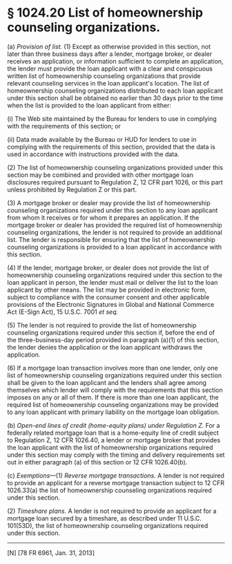 # § 1024.20   List of homeownership counseling organizations.

(a) *Provision of list.* (1) Except as otherwise provided in this section, not later than three business days after a lender, mortgage broker, or dealer receives an application, or information sufficient to complete an application, the lender must provide the loan applicant with a clear and conspicuous written list of homeownership counseling organizations that provide relevant counseling services in the loan applicant's location. The list of homeownership counseling organizations distributed to each loan applicant under this section shall be obtained no earlier than 30 days prior to the time when the list is provided to the loan applicant from either:


(i) The Web site maintained by the Bureau for lenders to use in complying with the requirements of this section; or


(ii) Data made available by the Bureau or HUD for lenders to use in complying with the requirements of this section, provided that the data is used in accordance with instructions provided with the data.


(2) The list of homeownership counseling organizations provided under this section may be combined and provided with other mortgage loan disclosures required pursuant to Regulation Z, 12 CFR part 1026, or this part unless prohibited by Regulation Z or this part.


(3) A mortgage broker or dealer may provide the list of homeownership counseling organizations required under this section to any loan applicant from whom it receives or for whom it prepares an application. If the mortgage broker or dealer has provided the required list of homeownership counseling organizations, the lender is not required to provide an additional list. The lender is responsible for ensuring that the list of homeownership counseling organizations is provided to a loan applicant in accordance with this section.


(4) If the lender, mortgage broker, or dealer does not provide the list of homeownership counseling organizations required under this section to the loan applicant in person, the lender must mail or deliver the list to the loan applicant by other means. The list may be provided in electronic form, subject to compliance with the consumer consent and other applicable provisions of the Electronic Signatures in Global and National Commerce Act (E-Sign Act), 15 U.S.C. 7001 *et seq.*

(5) The lender is not required to provide the list of homeownership counseling organizations required under this section if, before the end of the three-business-day period provided in paragraph (a)(1) of this section, the lender denies the application or the loan applicant withdraws the application.


(6) If a mortgage loan transaction involves more than one lender, only one list of homeownership counseling organizations required under this section shall be given to the loan applicant and the lenders shall agree among themselves which lender will comply with the requirements that this section imposes on any or all of them. If there is more than one loan applicant, the required list of homeownership counseling organizations may be provided to any loan applicant with primary liability on the mortgage loan obligation.


(b) *Open-end lines of credit (home-equity plans) under Regulation Z.* For a federally related mortgage loan that is a home-equity line of credit subject to Regulation Z, 12 CFR 1026.40, a lender or mortgage broker that provides the loan applicant with the list of homeownership organizations required under this section may comply with the timing and delivery requirements set out in either paragraph (a) of this section or 12 CFR 1026.40(b).


(c) *Exemptions*—(1) *Reverse mortgage transactions.* A lender is not required to provide an applicant for a reverse mortgage transaction subject to 12 CFR 1026.33(a) the list of homeownership counseling organizations required under this section.


(2) *Timeshare plans.* A lender is not required to provide an applicant for a mortgage loan secured by a timeshare, as described under 11 U.S.C. 101(53D), the list of homeownership counseling organizations required under this section.



---

[N] [78 FR 6961, Jan. 31, 2013]




